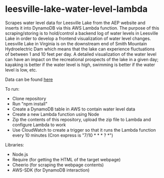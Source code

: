 # leesville-lake-water-level-lambda
Scrapes water level data for Leesville Lake from the AEP website and inserts it into DynamoDB via this AWS Lambda function. The purpose of this scraping/storing is to hold/control a backend log of water levels in Leesville Lake in order to develop a frontend visualization of water level changes. Leesville Lake in Virginia is on the downstream end of Smith Mountain Hydroelectric Dam which means that the lake can experience fluctuations of between 1 and 10 feet per day. A detailed visualization of the water level can have an impact on the recreational prospects of the lake in a given day; kayaking is better if the water level is high, swimming is better if the water level is low, etc.

Data can be found [here](http://www.aep.com/environment/conservation/hydro/)

To run:
* Clone repository
* Run "npm install"
* Create a DynamoDB table in AWS to contain water level data
* Create a new Lambda function using Node
* Zip the contents of this repository, upload the zip file to Lambda and configure Lambda to work
* Use CloudWatch to create a trigger so that it runs the Lambda function every 10 minutes (Cron express is "7/10 * * * ? *")

Libraries:
 * Node.js
 * Require (for getting the HTML of the target webpage)
 * Cheerio (for scraping the webpage contents)
 * AWS-SDK (for DynamoDB interaction)

